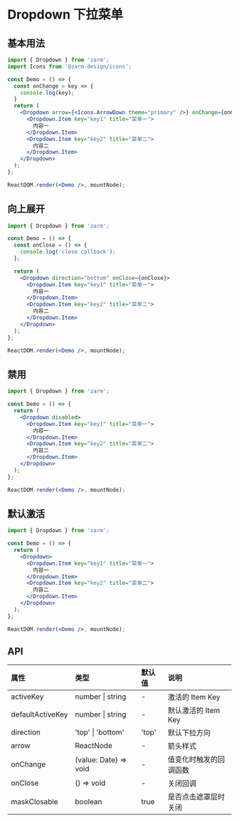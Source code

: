 # Dropdown 下拉菜单

## 基本用法

```jsx
import { Dropdown } from 'zarm';
import Icons from '@zarm-design/icons';

const Demo = () => {
  const onChange = key => {
    console.log(key);
  }
  return (
    <Dropdown arrow={<Icons.ArrowDown theme="primary" />} onChange={onChange}>
      <Dropdown.Item key="key1" title="菜单一">
        内容一
      </Dropdown.Item>
      <Dropdown.Item key="key2" title="菜单二">
        内容二
      </Dropdown.Item>
    </Dropdown>
  );
};

ReactDOM.render(<Demo />, mountNode);
```

## 向上展开

```jsx
import { Dropdown } from 'zarm';

const Demo = () => {
  const onClose = () => {
    console.log('close callback');
  };

  return (
    <Dropdown direction="bottom" onClose={onClose}>
      <Dropdown.Item key="key1" title="菜单一">
        内容一
      </Dropdown.Item>
      <Dropdown.Item key="key2" title="菜单二">
        内容二
      </Dropdown.Item>
    </Dropdown>
  );
};

ReactDOM.render(<Demo />, mountNode);
```

## 禁用

```jsx
import { Dropdown } from 'zarm';

const Demo = () => {
  return (
    <Dropdown disabled>
      <Dropdown.Item key="key1" title="菜单一">
        内容一
      </Dropdown.Item>
      <Dropdown.Item key="key2" title="菜单二">
        内容二
      </Dropdown.Item>
    </Dropdown>
  );
};

ReactDOM.render(<Demo />, mountNode);
```

## 默认激活

```jsx
import { Dropdown } from 'zarm';

const Demo = () => {
  return (
    <Dropdown>
      <Dropdown.Item key="key1" title="菜单一">
        内容一
      </Dropdown.Item>
      <Dropdown.Item key="key2" title="菜单二">
        内容二
      </Dropdown.Item>
    </Dropdown>
  );
};

ReactDOM.render(<Demo />, mountNode);
```

## API

| 属性             | 类型                  | 默认值 | 说明                   |
| :--------------- | :-------------------- | :----- | :--------------------- |
| activeKey        | number \| string       | -      | 激活的 Item Key        |
| defaultActiveKey | number \| string        | -      | 默认激活的 Item Key    |
| direction        | 'top' \| 'bottom'     | 'top'  | 默认下拉方向           |
| arrow            | ReactNode             | -      | 箭头样式               |
| onChange         | (value: Date) => void | -      | 值变化时触发的回调函数 |
| onClose          | () => void            | -      | 关闭回调               |
| maskClosable          | boolean            | true     | 是否点击遮罩层时关闭               |